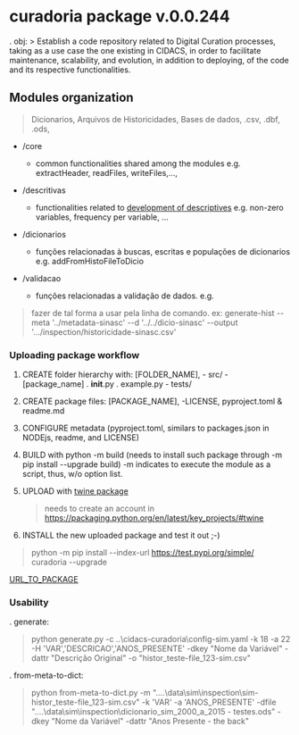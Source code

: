# curadoria package v.0.0.244

. obj: 
	> Establish a code repository related to Digital Curation processes, taking as a use case the one existing in CIDACS, in order to facilitate maintenance, scalability, and evolution, in addition to deploying, of the code and its respective functionalities.

## Modules organization

> Dicionarios, Arquivos de Historicidades, Bases de dados,
	.csv, .dbf, .ods, 

- /core 
	- common functionalities shared among the modules 
		e.g. extractHeader, readFiles, writeFiles,...,

- /descritivas
	- functionalities related to [development of descriptives](https://gabriellopes.github.io/cidacs-curadoria/)
		e.g. non-zero variables, frequency per variable, ...

- /dicionarios
	- funções relacionadas à buscas, escritas e populações de dicionarios
		e.g. addFromHistoFileToDicio

- /validacao
	- funções relacionadas a validação de dados.
		e.g. 


> fazer de tal forma a usar pela linha de comando.
	ex: generate-hist --meta '../metadata-sinasc' --d '../../dicio-sinasc' --output '.../inspection/historicidade-sinasc.csv'

### Uploading package workflow


1. CREATE folder hierarchy with:
	[FOLDER_NAME],
		- src/
			- [package_name]
				. __init__.py
				. example.py
		- tests/

2. CREATE package files:
	[PACKAGE_NAME],
		-LICENSE, pyproject.toml & readme.md

3. CONFIGURE metadata (pyproject.toml, similars to packages.json in NODEjs, readme, and LICENSE)

4. BUILD with python -m build (needs to install such package through -m pip install --upgrade build)
	-m indicates to execute the module as a script, thus, w/o option list.


5. UPLOAD with [twine package](https://packaging.python.org/en/latest/key_projects/#twine)
	> needs to create an account in <https://packaging.python.org/en/latest/key_projects/#twine>

6. INSTALL the new uploaded package and test it out ;-)

> python -m pip install --index-url https://test.pypi.org/simple/ curadoria --upgrade    

[URL_TO_PACKAGE](https://test.pypi.org/project/curadoria/)


### Usability 

. generate:

> python generate.py -c ..\cidacs-curadoria\config-sim.yaml -k 18 -a 22 -H 'VAR','DESCRICAO','ANOS_PRESENTE' -dkey "Nome da Variável" -dattr "Descrição Original" -o "histor_teste-file_123-sim.csv"

. from-meta-to-dict:

> python from-meta-to-dict.py -m "..\..\data\sim\inspection\sim-histor_teste-file_123-sim.csv" -k 'VAR' -a 'ANOS_PRESENTE' -dfile "..\..\data\sim\inspection\dicionario_sim_2000_a_2015 - testes.ods" -dkey "Nome da Variável" -dattr "Anos Presente - the back"




